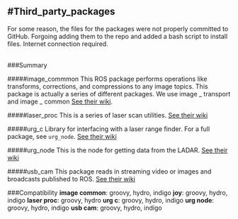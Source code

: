 #Third_party_packages
------------------------------
For some reason, the files for the packages were not properly committed to GitHub. Forgoing adding them to the repo and added a bash script to install files. Internet connection required.

<br>
###Summary

#####image_commmon
This ROS package performs operations like transforms, corrections, and compressions to any image topics. This package is actually a series of different packages. We use image _ transport and image _ common [See their wiki](http://wiki.ros.org/image_common).

#####laser_proc
This is a series of laser scan utilities.
[See their wiki](http://wiki.ros.org/sensor_msgs)

#####urg_c
Library for interfacing with a laser range finder. For a full package, see `urg_node`. [See their wiki](https://github.com/ros-drivers/urg_c)

#####urg_node
This is the node for getting data from the LADAR.
[See their wiki](http://wiki.ros.org/urg_node)

#####usb_cam
This package reads in streaming video or images and broadcasts published to ROS.
[See their wiki](http://wiki.ros.org/usb_cam)

###Compatibility
__image common__: groovy, hydro, indigo
__joy__: groovy, hydro, indigo
__laser proc__: groovy, hydro
__urg c__: groovy, hydro, indigo
__urg node__: groovy, hydro, indigo
__usb cam__: groovy, hydro, indigo
